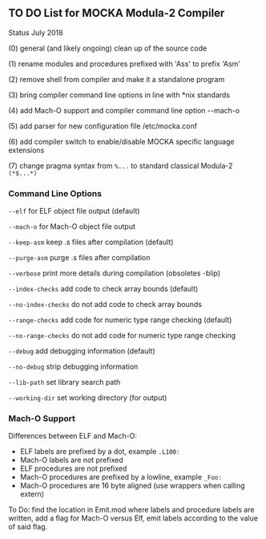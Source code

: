 ## TO DO List for MOCKA Modula-2 Compiler
Status July 2018

(0) general (and likely ongoing) clean up of the source code

(1) rename modules and procedures prefixed with 'Ass' to prefix 'Asm'

(2) remove shell from compiler and make it a standalone program

(3) bring compiler command line options in line with *nix standards

(4) add Mach-O support and compiler command line option --mach-o

(5) add parser for new configuration file /etc/mocka.conf

(6) add compiler switch to enable/disable MOCKA specific language extensions

(7) change pragma syntax from `%...` to standard classical Modula-2 `(*$...*)`

### Command Line Options

`--elf`     for ELF object file output (default)

`--mach-o`  for Mach-O object file output

`--keep-asm`  keep .s files after compilation (default)

`--purge-asm`  purge .s files after compilation

`--verbose`  print more details during compilation (obsoletes -blip)

`--index-checks` add code to check array bounds (default)

`--no-index-checks` do not add code to check array bounds

`--range-checks` add code for numeric type range checking (default)

`--no-range-checks` do not add code for numeric type range checking

`--debug` add debugging information (default)

`--no-debug` strip debugging information

`--lib-path` set library search path

`--working-dir` set working directory (for output)

### Mach-O Support

Differences between ELF and Mach-O:

* ELF labels are prefixed by a dot, example `.L100:`
* Mach-O labels are not prefixed
* ELF procedures are not prefixed
* Mach-O procedures are prefixed by a lowline, example `_Foo:`
* Mach-O procedures are 16 byte aligned (use wrappers when calling extern)

To Do: find the location in Emit.mod where labels and procedure labels are written,
add a flag for Mach-O versus Elf, emit labels according to the value of said flag.

